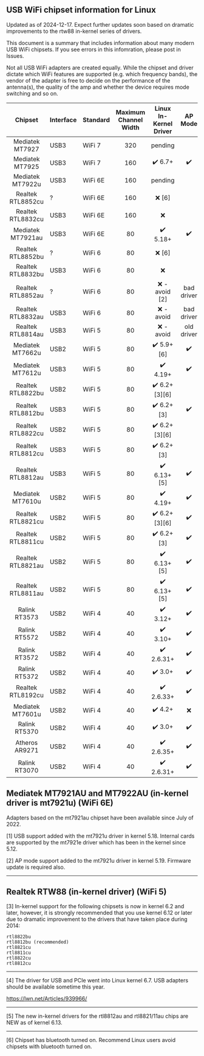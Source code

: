 ## USB WiFi chipset information for Linux

Updated as of 2024-12-17. Expect further updates soon based on dramatic improvements to the rtw88 in-kernel series of drivers.

This document is a summary that includes information about many modern USB WiFi chipsets. If you see errors in this infomration, please post in Issues.

Not all USB WiFi adapters are created equally.  While the chipset and driver
dictate which WiFi features are supported (e.g. which frequency bands), the
vendor of the adapter is free to decide on the performance of the antenna(s),
the quality of the amp and whether the device requires mode switching and so on.

| Chipset           | Interface | Standard | Maximum<br>Channel<br>Width   | Linux<br>In-Kernel<br>Driver | AP Mode        | Monitor Mode   | Recommended<br>For<br>Linux |
|:------------------:|-----------|----------|:-----:|:----------------------------:|:----------------:|:----------------:|:-----------------:|
Mediatek MT7927   | USB3      | WiFi 7  |  320   | pending       |  |  |  |
Mediatek MT7925   | USB3      | WiFi 7  |  160   |:heavy_check_mark: 6.7+       |:heavy_check_mark:|:heavy_check_mark:| Yes [4] |
Mediatek MT7922u  | USB3      | WiFi 6E |  160   | pending       |  |  |  |
Realtek RTL8852cu | ?         | WiFi 6E  |  160  |:x: [6]                       |                  |                  | No  |
Realtek RTL8832cu | USB3      | WiFi 6E  |  160  |:x:                           |                  |                  | No  |
Mediatek MT7921au | USB3      | WiFi 6E  |   80  |:heavy_check_mark: 5.18+      |:heavy_check_mark:|:heavy_check_mark:| Yes |
Realtek RTL8852bu | ?         | WiFi 6   |   80  |:x: [6]                       |                  |                  | No  |
Realtek RTL8832bu | USB3      | WiFi 6   |   80  |:x:                           |                  |                  | No  |
Realtek RTL8852au | ?         | WiFi 6   |   80  |:x: - avoid [2]               | bad driver       | bad driver       | No  |
Realtek RTL8832au | USB3      | WiFi 6   |   80  |:x: - avoid                   | bad driver       | bad driver       | No  |
Realtek RTL8814au | USB3      | WiFi 5   |   80  |:x: - avoid                   | old driver       | old driver       | No  |
Mediatek MT7662u  | USB2      | WiFi 5   |   80  |:heavy_check_mark: 5.9+ [6]   |:heavy_check_mark:|:heavy_check_mark:| No  |
Mediatek MT7612u  | USB3      | WiFi 5   |   80  |:heavy_check_mark: 4.19+      |:heavy_check_mark:|:heavy_check_mark:| Yes |
Realtek RTL8822bu | USB2      | WiFi 5   |   80  |:heavy_check_mark: 6.2+ [3][6]|                  |                  | No  |
Realtek RTL8812bu | USB3      | WiFi 5   |   80  |:heavy_check_mark: 6.2+ [3]   |:heavy_check_mark:|:heavy_check_mark:| Yes |
Realtek RTL8822cu | USB2      | WiFi 5   |   80  |:heavy_check_mark: 6.2+ [3][6]|                  |                  | No  |
Realtek RTL8812cu | USB3      | WiFi 5   |   80  |:heavy_check_mark: 6.2+ [3]   |                  |                  | No  |
Realtek RTL8812au | USB3      | WiFi 5   |   80  |:heavy_check_mark: 6.13+ [5]  |:heavy_check_mark:|:heavy_check_mark:| Yes |
Mediatek MT7610u  | USB2      | WiFi 5   |   80  |:heavy_check_mark: 4.19+      |:heavy_check_mark:|:heavy_check_mark:| Yes |
Realtek RTL8821cu | USB2      | WiFi 5   |   80  |:heavy_check_mark: 6.2+ [3][6]|:heavy_check_mark:|:heavy_check_mark:| No  |
Realtek RTL8811cu | USB2      | WiFi 5   |   80  |:heavy_check_mark: 6.2+ [3]   |:heavy_check_mark:|:heavy_check_mark:| No  |
Realtek RTL8821au | USB2      | WiFi 5   |   80  |:heavy_check_mark: 6.13+ [5]  |:heavy_check_mark:|:heavy_check_mark:| No  |
Realtek RTL8811au | USB2      | WiFi 5   |   80  |:heavy_check_mark: 6.13+ [5]  |:heavy_check_mark:|:heavy_check_mark:| Yes |
Ralink RT3573     | USB2      | WiFi 4   |   40  |:heavy_check_mark: 3.12+      |:heavy_check_mark:|:heavy_check_mark:| Yes |
Ralink RT5572     | USB2      | WiFi 4   |   40  |:heavy_check_mark: 3.10+      |:heavy_check_mark:|:heavy_check_mark:| Yes |
Ralink RT3572     | USB2      | WiFi 4   |   40  |:heavy_check_mark: 2.6.31+    |:heavy_check_mark:|:heavy_check_mark:| Yes |
Ralink RT5372     | USB2      | WiFi 4   |   40  |:heavy_check_mark: 3.0+       |:heavy_check_mark:|:heavy_check_mark:| Yes |
Realtek RTL8192cu | USB2      | WiFi 4   |   40  |:heavy_check_mark: 2.6.33+    |:heavy_check_mark:|:heavy_check_mark:| Yes |
Mediatek MT7601u  | USB2      | WiFi 4   |   40  |:heavy_check_mark: 4.2+       |:x:               | limited          | Yes |
Ralink RT5370     | USB2      | WiFi 4   |   40  |:heavy_check_mark: 3.0+       |:heavy_check_mark:|:heavy_check_mark:| Yes |
Atheros AR9271    | USB2      | WiFi 4   |   40  |:heavy_check_mark: 2.6.35+    |:heavy_check_mark:|:heavy_check_mark:| Yes |
Ralink RT3070     | USB2      | WiFi 4   |   40  |:heavy_check_mark: 2.6.31+    |:heavy_check_mark:|:heavy_check_mark:| Yes |

## Mediatek MT7921AU and MT7922AU (in-kernel driver is mt7921u) (WiFi 6E)

Adapters based on the mt7921au chipset have been available since July of 2022.

[1] USB support added with the mt7921u driver in kernel 5.18. Internal cards are supported by the mt7921e driver which has been in the kernel since 5.12.

[2] AP mode support added to the mt7921u driver in kernel 5.19. Firmware update is required also.

-----

## Realtek RTW88 (in-kernel driver) (WiFi 5)

[3] In-kernel support for the following chipsets is now in kernel 6.2 and later, however, it is strongly recommended that you use kernel 6.12 or later due to dramatic improvement to the drivers that have taken place during 2014:

```
rtl8822bu
rtl8812bu (recommended)
rtl8821cu
rtl8811cu
rtl8822cu
rtl8812cu
```
 
-----

[4] The driver for USB and PCIe went into Linux kernel 6.7. USB adapters should be available sometime this year.

https://lwn.net/Articles/939966/

-----

[5] The new in-kernel drivers for the rtl8812au and rtl8821/11au chips are NEW as of kernel 6.13.

-----

[6] Chipset has bluetooth turned on. Recommend Linux users avoid chipsets with bluetooth turned on.
